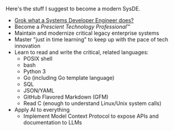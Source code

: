 Here's the stuff I suggest to become a modern SysDE.

- [Grok what a Systems Developer Engineer does?](What%20is%20a%20Systems%20Developer%20Engineer?.md)
- Become a *Prescient Technology Professional*™️
- Maintain and modernize critical legacy enterprise systems
- Master "just in time learning" to keep up with the pace of tech innovation
- Learn to read and write the critical, related languages:
	- POSIX shell
	- bash
	- Python 3
	- Go (including Go template language)
	- SQL
	- JSON/YAML
	- GitHub Flavored Markdown (GFM)
	- Read C (enough to understand Linux/Unix system calls)
- Apply AI to everything
	- Implement Model Context Protocol to expose APIs and documentation to LLMs